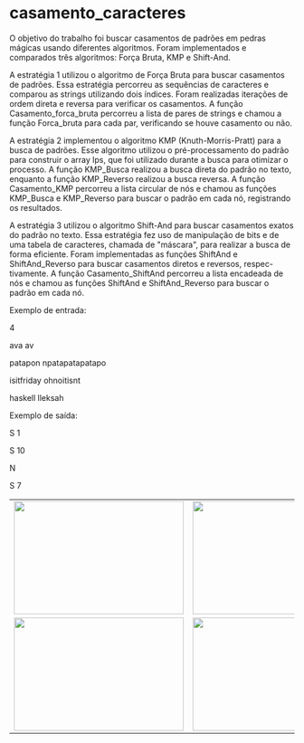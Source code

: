 # casamento_caracteres
O objetivo do trabalho foi buscar casamentos de padrões em pedras mágicas usando diferentes algoritmos. Foram implementados e comparados três algoritmos: Força Bruta, KMP e Shift-And.

A estratégia 1 utilizou o algoritmo de Força Bruta para buscar casamentos de padrões.
Essa estratégia percorreu as sequências de caracteres e comparou as strings utilizando dois
índices. Foram realizadas iterações de ordem direta e reversa para verificar os casamentos.
A função Casamento_forca_bruta percorreu a lista de pares de strings e chamou a função
Forca_bruta para cada par, verificando se houve casamento ou não.

A estratégia 2 implementou o algoritmo KMP (Knuth-Morris-Pratt) para a busca de
padrões. Esse algoritmo utilizou o pré-processamento do padrão para construir o array
lps, que foi utilizado durante a busca para otimizar o processo. A função KMP_Busca
realizou a busca direta do padrão no texto, enquanto a função KMP_Reverso realizou a
busca reversa. A função Casamento_KMP percorreu a lista circular de nós e chamou as
funções KMP_Busca e KMP_Reverso para buscar o padrão em cada nó, registrando os
resultados.

A estratégia 3 utilizou o algoritmo Shift-And para buscar casamentos exatos do padrão
no texto. Essa estratégia fez uso de manipulação de bits e de uma tabela de caracteres,
chamada de "máscara", para realizar a busca de forma eficiente. Foram implementadas as
funções ShiftAnd e ShiftAnd_Reverso para buscar casamentos diretos e reversos, respec-
tivamente. A função Casamento_ShiftAnd percorreu a lista encadeada de nós e chamou
as funções ShiftAnd e ShiftAnd_Reverso para buscar o padrão em cada nó.

Exemplo de entrada:

4

ava av

patapon npatapatapatapo

isitfriday ohnoitisnt

haskell lleksah

Exemplo de saída:

S 1

S 10

N

S 7


<table>
  <tr>
    <td><img src="https://github.com/nojirilucas/casamento_caracteres/assets/103136574/a66e1995-32f9-4498-97a5-8346a64f64e8" style="width: 300px; height: 200px;"></td>
    <td><img src="https://github.com/nojirilucas/casamento_caracteres/assets/103136574/2e010751-3c65-48ec-a989-083c7704e9ad" style="width: 300px; height: 200px;"></td>
  </tr>
  <tr>
    <td><img src="https://github.com/nojirilucas/casamento_caracteres/assets/103136574/71042acb-fe4c-40a3-a31e-ada9230b9158" style="width: 300px; height: 200px;"></td>
    <td><img src="https://github.com/nojirilucas/casamento_caracteres/assets/103136574/cd877f8c-2ab4-45be-aa23-9fc6985a657f" style="width: 300px; height: 200px;"></td>
  </tr>
</table>
